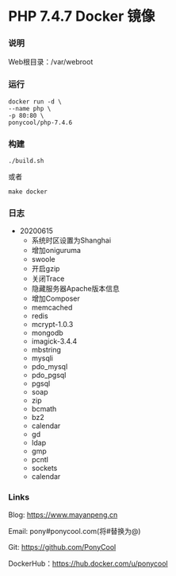 # PHP 7.4.7 Docker 镜像

### 说明

Web根目录：/var/webroot

### 运行

``` 
docker run -d \
--name php \
-p 80:80 \
ponycool/php-7.4.6
```

### 构建

``` 
./build.sh
```

或者

``` 
make docker
```

### 日志

* 20200615
  + 系统时区设置为Shanghai
  + 增加oniguruma
  + swoole
  + 开启gzip
  + 关闭Trace
  + 隐藏服务器Apache版本信息
  + 增加Composer
  + memcached 
  + redis
  + mcrypt-1.0.3
  + mongodb
  + imagick-3.4.4
  + mbstring
  + mysqli
  + pdo_mysql
  + pdo_pgsql
  + pgsql
  + soap
  + zip
  + bcmath
  + bz2
  + calendar
  + gd
  + ldap
  + gmp
  + pcntl
  + sockets
  + calendar

### Links

Blog: https://www.mayanpeng.cn

Email: pony#ponycool.com(将#替换为@)

Git: https://github.com/PonyCool

DockerHub：https://hub.docker.com/u/ponycool
